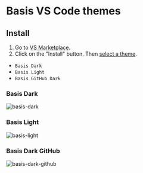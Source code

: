 # Basis VS Code themes

## Install
1. Go to [VS Marketplace](https://marketplace.visualstudio.com/items?itemName=DieGOs.basis-vscode-theme).
2. Click on the "Install" button.
Then [select a theme](https://code.visualstudio.com/docs/getstarted/themes#_selecting-the-color-theme).
- `Basis Dark`
- `Basis Light`
- `Basis GitHub Dark`

### Basis Dark
![basis-dark](https://user-images.githubusercontent.com/16165904/204004992-f0110bcc-0d98-4942-bab4-cb5ecb5e1cb0.png)

### Basis Light
![basis-light](https://user-images.githubusercontent.com/16165904/204005019-979287f2-8f0a-4847-ad03-49eed145ff79.png)

### Basis Dark GitHub
![basis-dark-github](https://user-images.githubusercontent.com/16165904/204005060-a31ec033-ff4e-4e11-bb63-d6d99f2a04d1.png)
